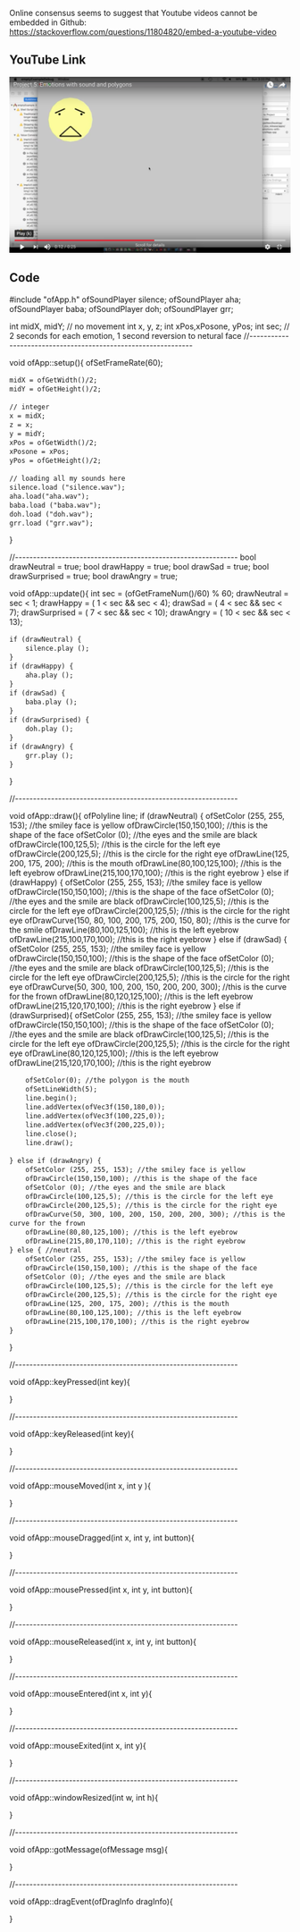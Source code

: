 Online consensus seems to suggest that Youtube videos cannot be embedded in Github: https://stackoverflow.com/questions/11804820/embed-a-youtube-video

## YouTube Link
![alt text](https://github.com/wittenjeremy/openframeworks/blob/master/Image%20files/youtube-link.png)

## Code
#include "ofApp.h"
ofSoundPlayer silence;
ofSoundPlayer aha;
ofSoundPlayer baba;
ofSoundPlayer doh;
ofSoundPlayer grr;

int midX, midY; // no movement
int x, y, z;
int xPos,xPosone, yPos;
int sec; // 2 seconds for each emotion, 1 second reversion to netural face
//--------------------------------------------------------------

void ofApp::setup(){
    ofSetFrameRate(60);
    
    midX = ofGetWidth()/2;
    midY = ofGetHeight()/2;
    
    // integer
    x = midX;
    z = x;
    y = midY;
    xPos = ofGetWidth()/2;
    xPosone = xPos;
    yPos = ofGetHeight()/2;
    
    // loading all my sounds here
    silence.load ("silence.wav");
    aha.load("aha.wav");
    baba.load ("baba.wav");
    doh.load ("doh.wav");
    grr.load ("grr.wav");
}

//--------------------------------------------------------------
bool drawNeutral = true;
bool drawHappy = true;
bool drawSad = true;
bool drawSurprised = true;
bool drawAngry = true;


void ofApp::update(){
    int sec = (ofGetFrameNum()/60) % 60;
    drawNeutral = sec < 1;
    drawHappy = ( 1 < sec && sec < 4);
    drawSad = (  4 < sec && sec < 7);
    drawSurprised = ( 7 < sec && sec < 10);
    drawAngry = ( 10 < sec && sec < 13);
    
    if (drawNeutral) {
        silence.play ();
    }
    if (drawHappy) {
        aha.play ();
    }
    if (drawSad) {
        baba.play ();
    }
    if (drawSurprised) {
        doh.play ();
    }
    if (drawAngry) {
        grr.play ();
    }
}

//--------------------------------------------------------------

void ofApp::draw(){
    ofPolyline line;
    if (drawNeutral) {
        ofSetColor (255, 255, 153); //the smiley face is yellow
        ofDrawCircle(150,150,100); //this is the shape of the face
        ofSetColor (0); //the eyes and the smile are black
        ofDrawCircle(100,125,5); //this is the circle for the left eye
        ofDrawCircle(200,125,5); //this is the circle for the right eye
        ofDrawLine(125, 200, 175, 200); //this is the mouth
        ofDrawLine(80,100,125,100); //this is the left eyebrow
        ofDrawLine(215,100,170,100); //this is the right eyebrow
    } else if (drawHappy) {
        ofSetColor (255, 255, 153); //the smiley face is yellow
        ofDrawCircle(150,150,100); //this is the shape of the face
        ofSetColor (0); //the eyes and the smile are black
        ofDrawCircle(100,125,5); //this is the circle for the left eye
        ofDrawCircle(200,125,5); //this is the circle for the right eye
        ofDrawCurve(150, 80, 100, 200, 175, 200, 150, 80); //this is the curve for the smile
        ofDrawLine(80,100,125,100); //this is the left eyebrow
        ofDrawLine(215,100,170,100); //this is the right eyebrow
    } else if (drawSad) {
        ofSetColor (255, 255, 153); //the smiley face is yellow
        ofDrawCircle(150,150,100); //this is the shape of the face
        ofSetColor (0); //the eyes and the smile are black
        ofDrawCircle(100,125,5); //this is the circle for the left eye
        ofDrawCircle(200,125,5); //this is the circle for the right eye
        ofDrawCurve(50, 300, 100, 200, 150, 200, 200, 300); //this is the curve for the frown
        ofDrawLine(80,120,125,100); //this is the left eyebrow
        ofDrawLine(215,120,170,100); //this is the right eyebrow
    } else if (drawSurprised){
        ofSetColor (255, 255, 153); //the smiley face is yellow
        ofDrawCircle(150,150,100); //this is the shape of the face
        ofSetColor (0); //the eyes and the smile are black
        ofDrawCircle(100,125,5); //this is the circle for the left eye
        ofDrawCircle(200,125,5); //this is the circle for the right eye
        ofDrawLine(80,120,125,100); //this is the left eyebrow
        ofDrawLine(215,120,170,100); //this is the right eyebrow
        
        ofSetColor(0); //the polygon is the mouth
        ofSetLineWidth(5);
        line.begin();
        line.addVertex(ofVec3f(150,180,0));
        line.addVertex(ofVec3f(100,225,0));
        line.addVertex(ofVec3f(200,225,0));
        line.close();
        line.draw();
        
    } else if (drawAngry) {
        ofSetColor (255, 255, 153); //the smiley face is yellow
        ofDrawCircle(150,150,100); //this is the shape of the face
        ofSetColor (0); //the eyes and the smile are black
        ofDrawCircle(100,125,5); //this is the circle for the left eye
        ofDrawCircle(200,125,5); //this is the circle for the right eye
        ofDrawCurve(50, 300, 100, 200, 150, 200, 200, 300); //this is the curve for the frown
        ofDrawLine(80,80,125,100); //this is the left eyebrow
        ofDrawLine(215,80,170,110); //this is the right eyebrow
    } else { //neutral
        ofSetColor (255, 255, 153); //the smiley face is yellow
        ofDrawCircle(150,150,100); //this is the shape of the face
        ofSetColor (0); //the eyes and the smile are black
        ofDrawCircle(100,125,5); //this is the circle for the left eye
        ofDrawCircle(200,125,5); //this is the circle for the right eye
        ofDrawLine(125, 200, 175, 200); //this is the mouth
        ofDrawLine(80,100,125,100); //this is the left eyebrow
        ofDrawLine(215,100,170,100); //this is the right eyebrow
    }
    
}


//--------------------------------------------------------------

void ofApp::keyPressed(int key){
    
    
    
}



//--------------------------------------------------------------

void ofApp::keyReleased(int key){
    
    
    
}



//--------------------------------------------------------------

void ofApp::mouseMoved(int x, int y ){
    
    
    
}



//--------------------------------------------------------------

void ofApp::mouseDragged(int x, int y, int button){
    
    
    
}



//--------------------------------------------------------------

void ofApp::mousePressed(int x, int y, int button){
    
    
    
}



//--------------------------------------------------------------

void ofApp::mouseReleased(int x, int y, int button){
    
    
    
}



//--------------------------------------------------------------

void ofApp::mouseEntered(int x, int y){
    
    
    
}



//--------------------------------------------------------------

void ofApp::mouseExited(int x, int y){
    
    
    
}



//--------------------------------------------------------------

void ofApp::windowResized(int w, int h){
    
    
    
}



//--------------------------------------------------------------

void ofApp::gotMessage(ofMessage msg){
    
    
    
}



//--------------------------------------------------------------

void ofApp::dragEvent(ofDragInfo dragInfo){
    
    
    
}
